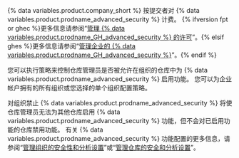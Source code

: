 {% data variables.product.company_short %} 按提交者对 {% data variables.product.prodname_advanced_security %} 计费。 {% ifversion fpt or ghec %}更多信息请参阅“[管理 {% data variables.product.prodname_GH_advanced_security %} 的许可](/billing/managing-licensing-for-github-advanced-security)”。{% elsif ghes %}更多信息请参阅“[管理企业的 {% data variables.product.prodname_GH_advanced_security %}](/admin/advanced-security)”。{% endif %}

您可以执行策略来控制仓库管理员是否被允许在组织的仓库中为 {% data variables.product.prodname_advanced_security %} 启用功能。 您可以为企业帐户拥有的所有组织或您选择的单个组织配置策略。

对组织禁止 {% data variables.product.prodname_advanced_security %} 将使仓库管理员无法为其他仓库启用 {% data variables.product.prodname_advanced_security %} 功能，但不会对已启用功能的仓库禁用功能。 有关 {% data variables.product.prodname_advanced_security %} 功能配置的更多信息，请参阅“[管理组织的安全性和分析设置](/organizations/keeping-your-organization-secure/managing-security-and-analysis-settings-for-your-organization)”或“[管理仓库的安全和分析设置](/github/administering-a-repository/managing-security-and-analysis-settings-for-your-repository)”。

